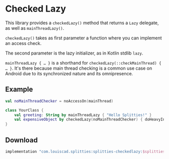 # Checked Lazy
This library provides a `checkedLazy()` method that returns a `Lazy` delegate,
as well as `mainThreadLazy()`.

`checkedLazy()` takes as first parameter a function where you can implement an access check.

The second parameter is the lazy initializer, as in Kotlin stdlib `lazy`.

`mainThreadLazy { … }` is a shorthand for `checkedLazy(::checkMainThread) { … }`.
It's there because main thread checking is a common use case on Android due to
its synchronized nature and its omnipresence.

## Example

```kotlin
val noMainThreadChecker = noAccessOn(mainThread)

class YourClass {
    val greeting: String by mainThreadLazy { "Hello Splitties!" }
    val expensiveObject by checkedLazy(noMainThreadChecker) { doHeavyInstantiation() }
}
```

## Download

```groovy
implementation "com.louiscad.splitties:splitties-checkedlazy:$splitties_version"
```
